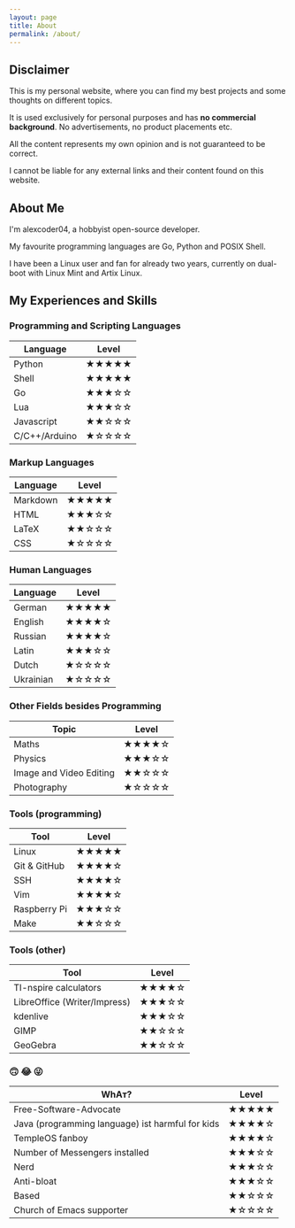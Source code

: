 ```yaml
---
layout: page
title: About
permalink: /about/
---
```


## Disclaimer

This is my personal website, where you can find my best projects and some thoughts on different topics.

It is used exclusively for personal purposes and has **no commercial background**. No advertisements, no product placements etc.

All the content represents my own opinion and is not guaranteed to be correct.

I cannot be liable for any external links and their content found on this website.

## About Me

I'm alexcoder04, a hobbyist open-source developer.

My favourite programming languages are Go, Python and POSIX Shell.

I have been a Linux user and fan for already two years, currently on dual-boot
with Linux Mint and Artix Linux.

## My Experiences and Skills

### Programming and Scripting Languages

|Language|Level|
|---|---|
|Python|&#9733;&#9733;&#9733;&#9733;&#9733;|
|Shell|&#9733;&#9733;&#9733;&#9733;&#9733;|
|Go|&#9733;&#9733;&#9733;&#9734;&#9734;|
|Lua|&#9733;&#9733;&#9733;&#9734;&#9734;|
|Javascript|&#9733;&#9733;&#9734;&#9734;&#9734;|
|C/C++/Arduino|&#9733;&#9734;&#9734;&#9734;&#9734;|

### Markup Languages

|Language|Level|
|---|---|
|Markdown|&#9733;&#9733;&#9733;&#9733;&#9733;|
|HTML|&#9733;&#9733;&#9733;&#9734;&#9734;|
|LaTeX|&#9733;&#9733;&#9734;&#9734;&#9734;|
|CSS|&#9733;&#9734;&#9734;&#9734;&#9734;|

### Human Languages

|Language|Level|
|---|---|
|German|&#9733;&#9733;&#9733;&#9733;&#9733;|
|English|&#9733;&#9733;&#9733;&#9733;&#9734;|
|Russian|&#9733;&#9733;&#9733;&#9733;&#9734;|
|Latin|&#9733;&#9733;&#9733;&#9734;&#9734;|
|Dutch|&#9733;&#9734;&#9734;&#9734;&#9734;|
|Ukrainian|&#9733;&#9734;&#9734;&#9734;&#9734;|

### Other Fields besides Programming

|Topic|Level|
|---|---|
|Maths|&#9733;&#9733;&#9733;&#9733;&#9734;|
|Physics|&#9733;&#9733;&#9733;&#9734;&#9734;|
|Image and Video Editing|&#9733;&#9733;&#9734;&#9734;&#9734;|
|Photography|&#9733;&#9734;&#9734;&#9734;&#9734;|

### Tools (programming)

|Tool|Level|
|---|---|
|Linux|&#9733;&#9733;&#9733;&#9733;&#9733;|
|Git & GitHub|&#9733;&#9733;&#9733;&#9733;&#9734;|
|SSH|&#9733;&#9733;&#9733;&#9733;&#9734;|
|Vim|&#9733;&#9733;&#9733;&#9733;&#9734;|
|Raspberry Pi|&#9733;&#9733;&#9733;&#9734;&#9734;|
|Make|&#9733;&#9733;&#9734;&#9734;&#9734;|

### Tools (other)

|Tool|Level|
|---|---|
|TI-nspire calculators|&#9733;&#9733;&#9733;&#9733;&#9734;|
|LibreOffice (Writer/Impress)|&#9733;&#9733;&#9733;&#9734;&#9734;|
|kdenlive|&#9733;&#9733;&#9733;&#9734;&#9734;|
|GIMP|&#9733;&#9733;&#9734;&#9734;&#9734;|
|GeoGebra|&#9733;&#9733;&#9734;&#9734;&#9734;|

### &#128579; &#128514; &#128540;

|WhAт?|Level|
|---|---|
|Free-Software-Advocate|&#9733;&#9733;&#9733;&#9733;&#9733;|
|Java (programming language) ist harmful for kids|&#9733;&#9733;&#9733;&#9733;&#9734;|
|TempleOS fanboy|&#9733;&#9733;&#9733;&#9733;&#9734;|
|Number of Messengers installed|&#9733;&#9733;&#9733;&#9734;&#9734;|
|Nerd|&#9733;&#9733;&#9733;&#9734;&#9734;|
|Anti-bloat|&#9733;&#9733;&#9733;&#9734;&#9734;|
|Based|&#9733;&#9733;&#9734;&#9734;&#9734;|
|Church of Emacs supporter|&#9733;&#9734;&#9734;&#9734;&#9734;|
